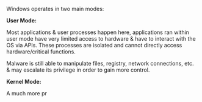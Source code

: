 
Windows operates in two main modes: 


**User Mode:** 

Most applications & user processes happen here, applications ran within user mode have very limited access to hardware & have to interact with the OS via APIs. These processes are isolated and cannot directly access hardware/critical functions.

Malware is still able to manipulate files, registry, network connections, etc. & may escalate its privilege in order to gain more control. 


**Kernel Mode:** 

A much more pr